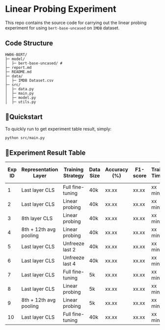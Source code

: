 # Linear Probing Experiment 
This repo contains the source code for carrying out the linear probing experiment for using `bert-base-uncased` on `IMDB` dataset.

##  Code Structure
```
HW06-BERT/
├─ model/
│  ├─ bert-base-uncased/ # 
├─ report.md
├─ README.md
├─ data/
│  ├─ IMDB Dataset.csv
├─ src/
│  ├─ data.py
│  ├─ main.py
│  ├─ model.py
│  ├─ utils.py

```

## 🏃Quickstart
To quickly run to get experiment table result, simply:
```
python src/main.py
```

## 🚧Experiment Result Table

| Exp ID | Representation Layer   | Training Strategy    | Data Size | Accuracy (%) | F1-score | Train Time | # Params Updated |
|--------|------------------------|----------------------|-----------|--------------|----------|------------|------------------|
| 1      | Last layer CLS         | Full fine-tuning     | 40k       | xx.xx        | xx.xx    | xx mins    | xx M             |
| 2      | Last layer CLS         | Linear probing       | 40k       | xx.xx        | xx.xx    | xx mins    | xx M             |
| 3      | 8th layer CLS          | Linear probing       | 40k       | xx.xx        | xx.xx    | xx mins    | xx M             |
| 4      | 8th + 12th avg pooling | Linear probing       | 40k       | xx.xx        | xx.xx    | xx mins    | xx M             |
| 5      | Last layer CLS         | Unfreeze last 2      | 40k       | xx.xx        | xx.xx    | xx mins    | xx M             |
| 6      | Last layer CLS         | Unfreeze last 4      | 40k       | xx.xx        | xx.xx    | xx mins    | xx M             |
| 7      | Last layer CLS         | Full fine-tuning     | 5k        | xx.xx        | xx.xx    | xx mins    | xx M             |
| 8      | Last layer CLS         | Linear probing       | 5k        | xx.xx        | xx.xx    | xx mins    | xx M             |
| 9      | 8th + 12th avg pooling | Linear probing       | 5k        | xx.xx        | xx.xx    | xx mins    | xx M             |
| 10     | Last layer CLS         | Full fine-tuning     | 40k       | xx.xx        | xx.xx    | xx mins    | xx M             |

